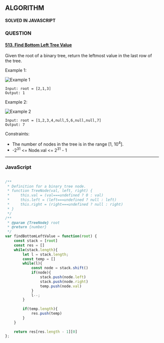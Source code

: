 ## ALGORITHM

#### SOLVED IN JAVASCRIPT
### QUESTION

#### [513. Find Bottom Left Tree Value](https://leetcode.com/problems/find-bottom-left-tree-value/)

Given the root of a binary tree, return the leftmost value in the last row of the tree.

Example 1:

![Example 1](https://assets.leetcode.com/uploads/2020/12/14/tree1.jpg)

```
Input: root = [2,1,3]
Output: 1
```

Example 2: 

![Example 2](https://assets.leetcode.com/uploads/2020/12/14/tree2.jpg)

```
Input: root = [1,2,3,4,null,5,6,null,null,7]
Output: 7
```

Constraints:

* The number of nodes in the tree is in the range [1, 10<sup>4</sup>].
* -2<sup>31</sup> <= Node.val <= 2<sup>31</sup> - 1
-----

### JavaScript

```js

/**
 * Definition for a binary tree node.
 * function TreeNode(val, left, right) {
 *     this.val = (val===undefined ? 0 : val)
 *     this.left = (left===undefined ? null : left)
 *     this.right = (right===undefined ? null : right)
 * }
 */
/**
 * @param {TreeNode} root
 * @return {number}
 */
var findBottomLeftValue = function(root) {
    const stack = [root]
    const res = []
    while(stack.length){
        let l = stack.length;
        const temp = []
        while(l){
            const node = stack.shift()
            if(node){
                stack.push(node.left)
                stack.push(node.right)
                temp.push(node.val)
            }
            l--;
        }
        
        if(temp.length){
            res.push(temp)
        }
    }
    
    return res[res.length - 1][0]
};

```
